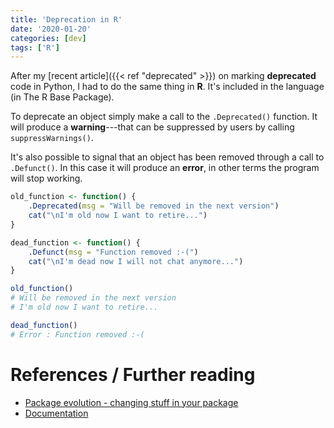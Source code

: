 ```yaml
---
title: 'Deprecation in R'
date: '2020-01-20'
categories: [dev]
tags: ['R']
---
```


After my [recent article]({{< ref "deprecated" >}}) on marking **deprecated** code in Python, I had to do the same thing in **R**.
It's included in the language (in The R Base Package).

To deprecate an object simply make a call to the `.Deprecated()` function.
It will produce a **warning**---that can be suppressed by users by calling `suppressWarnings()`.

It's also possible to signal that an object has been removed through a call to `.Defunct()`. 
In this case it will produce an **error**, in other terms the program will stop working.

```R
old_function <- function() {
    .Deprecated(msg = "Will be removed in the next version")
    cat("\nI'm old now I want to retire...")
}

dead_function <- function() {
    .Defunct(msg = "Function removed :-(")
    cat("\nI'm dead now I will not chat anymore...")
}

old_function()
# Will be removed in the next version
# I'm old now I want to retire...

dead_function()
# Error : Function removed :-(
```

# References / Further reading

- [Package evolution - changing stuff in your package](https://ropensci.org/technotes/2017/01/05/package-evolution/)
- [Documentation](https://www.rdocumentation.org/packages/base/versions/3.6.2/topics/Deprecated)